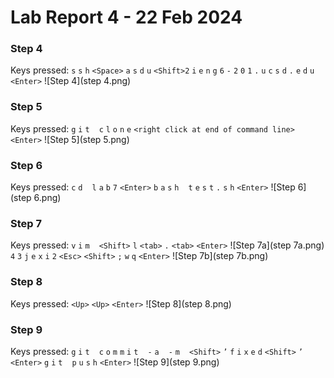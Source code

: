 # Lab Report 4 - 22 Feb 2024
### Step 4
Keys pressed: `s` `s` `h` `<Space>` `a` `s` `d` `u` `<Shift>2` `i` `e` `n` `g` `6` `-` `2` `0` `1` `.` `u` `c` `s` `d` `.` `e` `d` `u` `<Enter>`
![Step 4](step 4.png)
### Step 5
Keys pressed: `g` `i` `t` ` ` `c` `l` `o` `n` `e` `<right click at end of command line>` `<Enter>`
![Step 5](step 5.png)
### Step 6
Keys pressed: `c` `d` ` ` `l` `a` `b` `7` `<Enter>` `b` `a` `s` `h` ` ` `t` `e` `s` `t` `.` `s` `h` `<Enter>`
![Step 6](step 6.png)
### Step 7
Keys pressed: `v` `i` `m` ` ` `<Shift>` `l` `<tab>` `.` `<tab>` `<Enter>`
![Step 7a](step 7a.png)
`4` `3` `j` `e` `x` `i` `2` `<Esc>` `<Shift>` `;` `w` `q` `<Enter>`
![Step 7b](step 7b.png)
### Step 8
Keys pressed: `<Up>` `<Up>` `<Enter>`
![Step 8](step 8.png)
### Step 9
Keys pressed: `g` `i` `t` ` ` `c` `o` `m` `m` `i` `t` ` ` `-` `a` ` ` `-` `m` ` ` `<Shift>` `’` `f` `i` `x` `e` `d` `<Shift>` `’` `<Enter>` `g` `i` `t` ` ` `p` `u` `s` `h` `<Enter>`
![Step 9](step 9.png)

